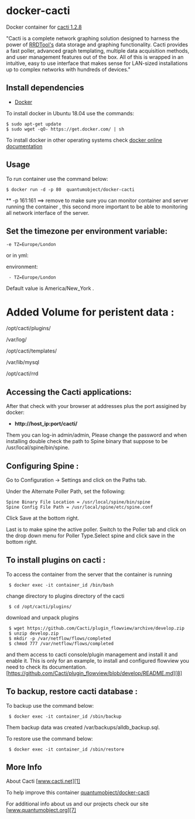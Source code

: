 # docker-cacti

Docker container for [cacti 1.2.8][3]

"Cacti is a complete network graphing solution designed to harness the power of [RRDTool's][6] data storage and graphing functionality. Cacti provides a fast poller, advanced graph templating, multiple data acquisition methods, and user management features out of the box. All of this is wrapped in an intuitive, easy to use interface that makes sense for LAN-sized installations up to complex networks with hundreds of devices."

## Install dependencies

  - [Docker][2]

To install docker in Ubuntu 18.04 use the commands:

    $ sudo apt-get update
    $ sudo wget -qO- https://get.docker.com/ | sh

 To install docker in other operating systems check [docker online documentation][4]

## Usage

To run container use the command below:

    $ docker run -d -p 80  quantumobject/docker-cacti

** -p 161:161  ==> remove to make sure you can monitor container and server running the container , this second more important to be able to monitoring all network interface of the server.

## Set the timezone per environment variable:

    -e TZ=Europe/London
  
or in yml:

  environment:
  
     - TZ=Europe/London
   
Default value is America/New_York . 

# Added Volume for peristent data :

  /opt/cacti/plugins/
  
  /var/log/
  
  /opt/cacti/templates/
  
  /var/lib/mysql
  
  /opt/cacti/rrd 

## Accessing the Cacti applications:

After that check with your browser at addresses plus the port assigined by docker:

  - **http://host_ip:port/cacti/**

Them you can log-in admin/admin, Please change the password and when installing double check the path to Spine binary that suppose to be /usr/local/spine/bin/spine. 

## Configuring Spine :

Go to Configuration -> Settings and click on the Paths tab.

Under the Alternate Poller Path, set the following:


    Spine Binary File Location = /usr/local/spine/bin/spine
    Spine Config File Path = /usr/local/spine/etc/spine.conf

Click Save at the bottom right.

Last is to make spine the active poller. Switch to the Poller tab and click on the drop down menu for Poller Type.Select spine and click save in the bottom right.


## To install plugins on cacti :

To access the container from the server that the container is running

     $ docker exec -it container_id /bin/bash

change directory to plugins directory of the cacti  

     $ cd /opt/cacti/plugins/

download and unpack plugins

     $ wget https://github.com/Cacti/plugin_flowview/archive/develop.zip
     $ unzip develop.zip
     $ mkdir -p /var/netflow/flows/completed
     $ chmod 777 /var/netflow/flows/completed

and them access to cacti console/plugin management and install it and enable it. This is only for an example, to install and configured flowview you need to check its documentation.  [https://github.com/Cacti/plugin_flowview/blob/develop/README.md][8]

## To backup, restore cacti database :

To backup use the command below:

     $ docker exec -it container_id /sbin/backup

Them backup data was created /var/backups/alldb_backup.sql.

To restore use the command below:

     $ docker exec -it container_id /sbin/restore

## More Info

About Cacti [www.cacti.net][1]

To help improve this container [quantumobject/docker-cacti][5]

For additional info about us and our projects check our site [www.quantumobject.org][7]

[1]:http://www.cacti.net/
[2]:https://www.docker.com
[3]:http://www.cacti.net/
[4]:http://docs.docker.com
[5]:https://github.com/QuantumObject/docker-cacti
[6]:http://oss.oetiker.ch/rrdtool
[7]:https://www.quantumobject.org/
[8]:https://github.com/Cacti/plugin_flowview/blob/develop/README.md
